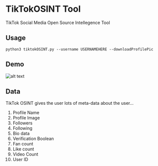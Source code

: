 # TikTokOSINT Tool

TikTok Social Media Open Source Intellegence Tool
 

## Usage

```python3 tiktokOSINT.py --username USERNAMEHERE --downloadProfilePic```

## Demo

![alt text](https://github.com/sc1341/TikTokOSINT/assets/file.gif "Demo")


## Data

TikTok OSINT gives the user lots of meta-data about the user...

1. Profile Name
2. Profile Image
3. Followers
4. Following
5. Bio data
6. Verification Boolean
7. Fan count
8. Like count
9. Video Count
10. User ID
